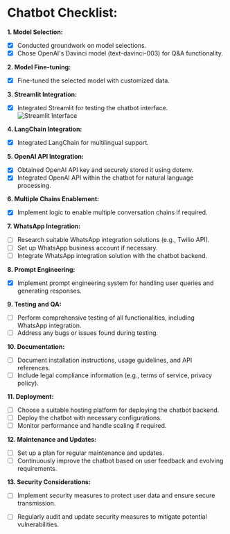 # Chatbot Checklist:

**1. Model Selection:**
- [x] Conducted groundwork on model selections.
- [x] Chose OpenAI's Davinci model (text-davinci-003) for Q&A functionality.

**2. Model Fine-tuning:**
- [x] Fine-tuned the selected model with customized data.

**3. Streamlit Integration:**
- [x] Integrated Streamlit for testing the chatbot interface.
   ![Streamlit Interface](streamlit_interface.png)

**4. LangChain Integration:**
- [x] Integrated LangChain for multilingual support.

**5. OpenAI API Integration:**
- [x] Obtained OpenAI API key and securely stored it using dotenv.
- [x] Integrated OpenAI API within the chatbot for natural language processing.

**6. Multiple Chains Enablement:**
- [x] Implement logic to enable multiple conversation chains if required.

**7. WhatsApp Integration:**
- [ ] Research suitable WhatsApp integration solutions (e.g., Twilio API).
- [ ] Set up WhatsApp business account if necessary.
- [ ] Integrate WhatsApp integration solution with the chatbot backend.

**8. Prompt Engineering:**
- [x] Implement prompt engineering system for handling user queries and generating responses.

**9. Testing and QA:**
- [ ] Perform comprehensive testing of all functionalities, including WhatsApp integration.
- [ ] Address any bugs or issues found during testing.

**10. Documentation:**
- [ ] Document installation instructions, usage guidelines, and API references.
- [ ] Include legal compliance information (e.g., terms of service, privacy policy).

**11. Deployment:**
- [ ] Choose a suitable hosting platform for deploying the chatbot backend.
- [ ] Deploy the chatbot with necessary configurations.
- [ ] Monitor performance and handle scaling if required.

**12. Maintenance and Updates:**
- [ ] Set up a plan for regular maintenance and updates.
- [ ] Continuously improve the chatbot based on user feedback and evolving requirements.

**13. Security Considerations:**
- [ ] Implement security measures to protect user data and ensure secure transmission.
- [ ] Regularly audit and update security measures to mitigate potential vulnerabilities.

